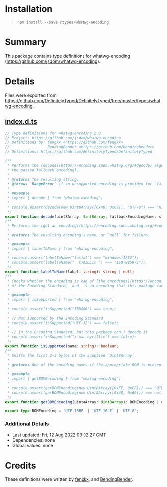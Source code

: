 # Installation
> `npm install --save @types/whatwg-encoding`

# Summary
This package contains type definitions for whatwg-encoding (https://github.com/jsdom/whatwg-encoding).

# Details
Files were exported from https://github.com/DefinitelyTyped/DefinitelyTyped/tree/master/types/whatwg-encoding.
## [index.d.ts](https://github.com/DefinitelyTyped/DefinitelyTyped/tree/master/types/whatwg-encoding/index.d.ts)
````ts
// Type definitions for whatwg-encoding 2.0
// Project: https://github.com/jsdom/whatwg-encoding
// Definitions by: fengkx <https://github.com/fengkx>
//                 BendingBender <https://github.com/bendingbender>
// Definitions: https://github.com/DefinitelyTyped/DefinitelyTyped

/**
 * Performs the [decode](https://encoding.spec.whatwg.org/#decode) algorithm (in which any BOM will override
 * the passed fallback encoding).
 *
 * @returns The resulting string.
 * @throws `RangeError` if an unsupported encoding is provided for `fallbackEncodingName`.
 *
 * @example
 * import { decode } from "whatwg-encoding";
 *
 * console.assert(decode(new Uint8Array([0x48, 0x69]), "UTF-8") === "Hi");
 */
export function decode(uint8Array: Uint8Array, fallbackEncodingName: string): string;
/**
 * Performs the [get an encoding](https://encoding.spec.whatwg.org/#concept-encoding-get) algorithm.
 *
 * @returns The resulting encoding's name, or `null` for failure.
 *
 * @example
 * import { labelToName } from "whatwg-encoding";
 *
 * console.assert(labelToName("latin1") === "windows-1252");
 * console.assert(labelToName("  CYRILLic ") === "ISO-8859-5");
 */
export function labelToName(label: string): string | null;
/**
 * Checks whether the encoding is one of [the encodings](https://encoding.spec.whatwg.org/#names-and-labels)
 * of the Encoding Standard, _and_ is an encoding that this package can decode (via `iconv-lite`).
 *
 * @example
 * import { isSupported } from "whatwg-encoding";
 *
 * console.assert(isSupported("IBM866") === true);
 *
 * // Not supported by the Encoding Standard
 * console.assert(isSupported("UTF-32") === false);
 *
 * // In the Encoding Standard, but this package can't decode it
 * console.assert(isSupported("x-mac-cyrillic") === false);
 */
export function isSupported(name: string): boolean;
/**
 * Sniffs the first 2–3 bytes of the supplied `Uint8Array`.
 *
 * @returns One of the encoding names if the appropriate BOM is present, or `null` if no BOM is present.
 *
 * @example
 * import { getBOMEncoding } from "whatwg-encoding";
 *
 * console.assert(getBOMEncoding(new Uint8Array([0xFE, 0xFF])) === "UTF-16BE");
 * console.assert(getBOMEncoding(new Uint8Array([0x48, 0x69])) === null);
 */
export function getBOMEncoding(uint8Array: Uint8Array): BOMEncoding | null;

export type BOMEncoding = 'UTF-16BE' | 'UTF-16LE' | 'UTF-8';

````

### Additional Details
 * Last updated: Fri, 12 Aug 2022 09:02:27 GMT
 * Dependencies: none
 * Global values: none

# Credits
These definitions were written by [fengkx](https://github.com/fengkx), and [BendingBender](https://github.com/bendingbender).
